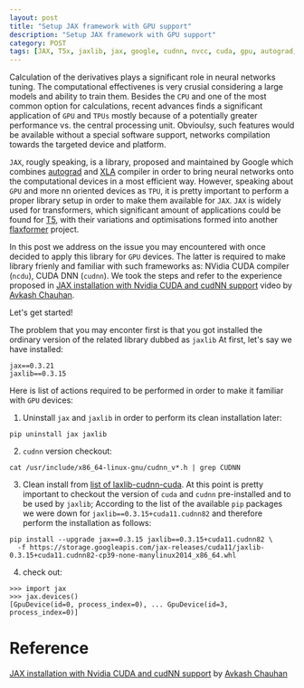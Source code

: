 ```yaml
---
layout: post
title: "Setup JAX framework with GPU support"
description: "Setup JAX framework with GPU support"
category: POST
tags: [JAX, T5x, jaxlib, jax, google, cudnn, nvcc, cuda, gpu, autograd, xla, flaxformer, google-research, nvidia]
---
```


Calculation of the derivatives plays a significant role in neural networks tuning. 
The computational effectivenes is very crusial considering a large models and ability to train them.
Besides the `CPU` and one of the most common option for calculations, recent advances finds a significant application of `GPU` and `TPUs`
mostly because of a potentially greater performance vs. the central processing unit.
Obvioulsy, such features would be available without a special software support, networks compilation towards the targeted device and platform.

<!--more-->

`JAX`, rougly speaking, is a library, proposed and maintained by Google which combines 
[autograd](https://github.com/hips/autograd)
and [XLA](https://www.tensorflow.org/xla) 
compiler in order to bring neural networks  onto the computational devices in a most efficient way.
However, speaking about `GPU` and more nn oriented devices as `TPU`, it is pretty important to perform a proper library setup in order to 
make them available for `JAX`.
`JAX` is widely used for transformers, which significant amount of applications could be found for 
[T5](https://github.com/google-research/t5x), with their variations and optimisations formed into another 
[flaxformer](https://github.com/google/flaxformer) project.

In this post we address on the issue you may encountered with once decided to apply this library for `GPU` devices.
The latter is required to make library frienly and familiar with such frameworks as: NVidia CUDA compiler (`ncdu`), CUDA DNN (`cudnn`).
We took the steps and refer to the experience proposed in [JAX installation with Nvidia CUDA and cudNN support](https://www.youtube.com/watch?v=auksaSl8jlM) video by [Avkash Chauhan](https://twitter.com/prodramp).

Let's get started!

The problem that you may enconter first is that you got installed the ordinary version of the related library dubbed as `jaxlib`
At first, let's say we have installed:
```shell
jax==0.3.21
jaxlib==0.3.15
```
Here is list of actions required to be performed in order to make it familiar with `GPU` devices:

1. Uninstall `jax` and `jaxlib` in order to perform its clean installation later:
```shell
pip uninstall jax jaxlib
```
2. `cudnn` version checkout:
```shell
cat /usr/include/x86_64-linux-gnu/cudnn_v*.h | grep CUDNN
```
3. Clean install from [list of laxlib-cudnn-cuda](https://storage.googleapis.com/jax-releases/jax_cuda_releases.html).
At this point is pretty important to checkout the version of `cuda` and `cudnn` pre-installed and to be used by `jaxlib`;
According to the list of the available `pip` packages we were down for `jaxlib==0.3.15+cuda11.cudnn82` and therefore 
perform the installation as follows:
```shell
pip install --upgrade jax==0.3.15 jaxlib==0.3.15+cuda11.cudnn82 \
  -f https://storage.googleapis.com/jax-releases/cuda11/jaxlib-0.3.15+cuda11.cudnn82-cp39-none-manylinux2014_x86_64.whl
```
4. check out:
```shell
>>> import jax
>>> jax.devices()
[GpuDevice(id=0, process_index=0), ... GpuDevice(id=3, process_index=0)]
```

# Reference

[JAX installation with Nvidia CUDA and cudNN support](https://www.youtube.com/watch?v=auksaSl8jlM) by [Avkash Chauhan](https://twitter.com/prodramp)
